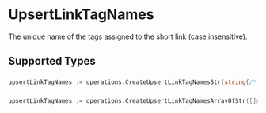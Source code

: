 # UpsertLinkTagNames

The unique name of the tags assigned to the short link (case insensitive).


## Supported Types

### 

```go
upsertLinkTagNames := operations.CreateUpsertLinkTagNamesStr(string{/* values here */})
```

### 

```go
upsertLinkTagNames := operations.CreateUpsertLinkTagNamesArrayOfStr([]string{/* values here */})
```

